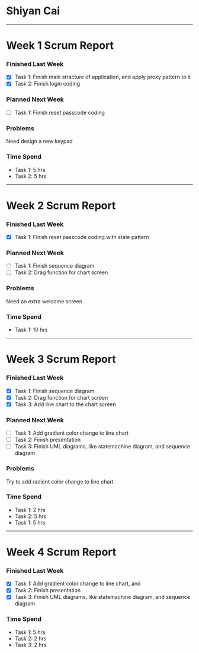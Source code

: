 # Shiyan Cai

------

# Week 1 Scrum Report

### Finished Last Week
- [x] Task 1: Finish main stracture of application, and apply proxy pattern to it
- [x] Task 2: Finish login coding

### Planned Next Week
- [ ] Task 1: Finish reset passcode coding

### Problems
Need design a new keypad

### Time Spend

- Task 1: 5 hrs
- Task 2: 5 hrs

------

# Week 2 Scrum Report

### Finished Last Week
- [x] Task 1: Finish reset passcode coding with state pattern

### Planned Next Week
- [ ] Task 1: Finish sequence diagram
- [ ] Task 2: Drag function for chart screen

### Problems
Need an extra welcome screen 

### Time Spend

- Task 1: 10 hrs

------

# Week 3 Scrum Report

### Finished Last Week
- [X] Task 1: Finish sequence diagram
- [X] Task 2: Drag function for chart screen
- [X] Task 3: Add line chart to the chart screen

### Planned Next Week
- [ ] Task 1: Add gradient color change to line chart
- [ ] Task 2: Finish presentation
- [ ] Task 3: Finish UML diagrams, like statemachine diagram, and sequence diagram

### Problems
Try to add radient color change to line chart

### Time Spend
- Task 1: 2 hrs
- Task 2: 5 hrs
- Task 1: 5 hrs

------

# Week 4 Scrum Report

### Finished Last Week
- [X] Task 1: Add gradient color change to line chart, and 
- [X] Task 2: Finish presentation
- [X] Task 3: Finish UML diagrams, like statemachine diagram, and sequence diagram

### Time Spend

- Task 1: 5 hrs
- Task 2: 2 hrs
- Task 3: 2 hrs